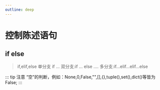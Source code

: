 ```yaml
---
outline: deep
---
```


# 控制陈述语句

## if else

> if,elif,else
> 单分支 if ...
> 双分支:if ... else ....
> 多分支:if...elif...elif...else

::: tip 注意
“空”的判断，例如：None,0,False,"",[],{},tuple(),set(),dict()等皆为 False;
:::
